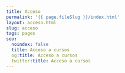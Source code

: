 ```yaml
---
title: Acceso
permalink: '{{ page.fileSlug }}/index.html'
layout: acceso.html
slug: acceso
tags: pages
seo:
  noindex: false
  title: Acceso a cursos
  og:title: Acceso a cursos
  twitter:title: Acceso a cursos
---
```




